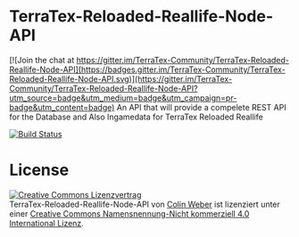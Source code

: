 # TerraTex-Reloaded-Reallife-Node-API

[![Join the chat at https://gitter.im/TerraTex-Community/TerraTex-Reloaded-Reallife-Node-API](https://badges.gitter.im/TerraTex-Community/TerraTex-Reloaded-Reallife-Node-API.svg)](https://gitter.im/TerraTex-Community/TerraTex-Reloaded-Reallife-Node-API?utm_source=badge&utm_medium=badge&utm_campaign=pr-badge&utm_content=badge)
An API that will provide a compelete REST API for the Database and Also Ingamedata for TerraTex Reloaded Reallife

[![Build Status](http://build.terratex.eu:8080/job/%7BTerraTex%20Reallife%20Reloaded%20CP%7D%20API%20Node%20-%20build%20and%20test/badge/icon)](http://build.terratex.eu:8080/job/%7BTerraTex%20Reallife%20Reloaded%20CP%7D%20API%20Node%20-%20build%20and%20test/)
# License
<a rel="license" href="http://creativecommons.org/licenses/by-nc/4.0/"><img alt="Creative Commons Lizenzvertrag" style="border-width:0" src="https://i.creativecommons.org/l/by-nc/4.0/88x31.png" /></a><br /><span xmlns:dct="http://purl.org/dc/terms/" property="dct:title">TerraTex-Reloaded-Reallife-Node-API</span> von <a xmlns:cc="http://creativecommons.org/ns#" href="http://terratex.eu" property="cc:attributionName" rel="cc:attributionURL">Colin Weber</a> ist lizenziert unter einer <a rel="license" href="http://creativecommons.org/licenses/by-nc/4.0/">Creative Commons Namensnennung-Nicht kommerziell 4.0 International Lizenz</a>.


